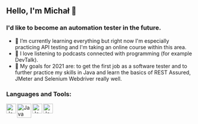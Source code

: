 ## Hello, I'm Michał 👋

### I'd like to become an automation tester in the future.

- 🌱 I’m currently learning everything but right now I'm especially practicing API testing and I'm taking an online course within this area.
- 🌱 I love listening to podcasts connected with programming (for example DevTalk).
- 🌱 My goals for 2021 are: to get the first job as a software tester and to further practice my skills in Java and learn the basics of REST Assured, JMeter and Selenium Webdriver really well.

### Languages and Tools:

<img align="left" alt="Java" width="26px" src="https://zapodaj.net/images/75539c7eeae4f.png" />
<img align="left" alt="Java" width="38px" src="https://zapodaj.net/images/19ce87b85b4c9.png" />
<img align="left" alt="Java" width="26px" src="https://zapodaj.net/images/051c85a3cb1a7.jpg" />
<img align="left" alt="Java" width="26px" src="https://zapodaj.net/images/2affe01ea6f1e.png" />
